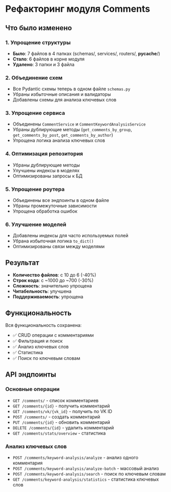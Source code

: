 # Рефакторинг модуля Comments

## Что было изменено

### 1. Упрощение структуры
- **Было**: 7 файлов в 4 папках (schemas/, services/, routers/, __pycache__/)
- **Стало**: 6 файлов в корне модуля
- **Удалено**: 3 папки и 3 файла

### 2. Объединение схем
- Все Pydantic схемы теперь в одном файле `schemas.py`
- Убраны избыточные описания и валидаторы
- Добавлены схемы для анализа ключевых слов

### 3. Упрощение сервиса
- Объединены `CommentService` и `CommentKeywordAnalysisService`
- Убраны дублирующие методы (`get_comments_by_group`, `get_comments_by_post`, `get_comments_by_author`)
- Упрощена логика анализа ключевых слов

### 4. Оптимизация репозитория
- Убраны дублирующие методы
- Улучшены индексы в моделях
- Оптимизированы запросы к БД

### 5. Упрощение роутера
- Объединены все эндпоинты в одном файле
- Убраны промежуточные зависимости
- Упрощена обработка ошибок

### 6. Улучшение моделей
- Добавлены индексы для часто используемых полей
- Убрана избыточная логика `to_dict()`
- Оптимизированы связи между моделями

## Результат

- **Количество файлов**: с 10 до 6 (-40%)
- **Строк кода**: с ~1000 до ~700 (-30%)
- **Сложность**: значительно упрощена
- **Читабельность**: улучшена
- **Поддерживаемость**: упрощена

## Функциональность

Вся функциональность сохранена:
- ✅ CRUD операции с комментариями
- ✅ Фильтрация и поиск
- ✅ Анализ ключевых слов
- ✅ Статистика
- ✅ Поиск по ключевым словам

## API эндпоинты

### Основные операции
- `GET /comments/` - список комментариев
- `GET /comments/{id}` - получить комментарий
- `GET /comments/vk/{vk_id}` - получить по VK ID
- `POST /comments/` - создать комментарий
- `PUT /comments/{id}` - обновить комментарий
- `DELETE /comments/{id}` - удалить комментарий
- `GET /comments/stats/overview` - статистика

### Анализ ключевых слов
- `POST /comments/keyword-analysis/analyze` - анализ одного комментария
- `POST /comments/keyword-analysis/analyze-batch` - массовый анализ
- `POST /comments/keyword-analysis/search` - поиск по ключевым словам
- `GET /comments/keyword-analysis/statistics` - статистика ключевых слов
